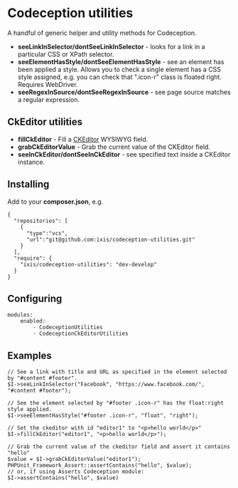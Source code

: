 # Codeception utilities

A handful of generic helper and utility methods for Codeception.

* **seeLinkInSelector/dontSeeLinkInSelector** - looks for a link in a particular CSS or XPath selector.
* **seeElementHasStyle/dontSeeElementHasStyle** - see an element has been applied a style. Allows you to check a single element has a CSS style assigned, e.g. you can check that ".icon-r" class is floated right. Requires WebDriver.
* **seeRegexInSource/dontSeeRegexInSource** - see page source matches a regular expression.

## CkEditor utilities

* **fillCkEditor** - Fill a [CKEditor](http://ckeditor.com/) WYSIWYG field.
* **grabCkEditorValue** - Grab the current value of the CKEditor field.
* **seeInCkEditor/dontSeeInCkEditor** - see specified text inside a CKEditor instance.

## Installing

Add to your **composer.json**, e.g.

```
{
  "repositories": [
    {
      "type":"vcs",
      "url":"git@github.com:ixis/codeception-utilities.git"
    }
  ],
  "require": {
    "ixis/codeception-utilities": "dev-develop"
  }
}
```

## Configuring

```
modules:
    enabled:
        - CodeceptionUtilities
        - CodeceptionCkEditorUtilities
```

## Examples

```
// See a link with title and URL as specified in the element selected by "#content #footer".
$I->seeLinkInSelector("Facebook", "https://www.facebook.com/", "#content #footer");

// See the element selected by "#footer .icon-r" has the float:right style applied.
$I->seeElementHasStyle("#footer .icon-r", "float", "right");

// Set the ckeditor with id "editor1" to "<p>hello world</p>"
$I->fillCkEditor("editor1", "<p>hello world</p>");

// Grab the current value of the ckeditor field and assert it contains "hello"
$value = $I->grabCkEditorValue("editor1");
PHPUnit_Framework_Assert::assertContains("hello", $value);
// or, if using Asserts Codeception module:
$I->assertContains("hello", $value)
```
